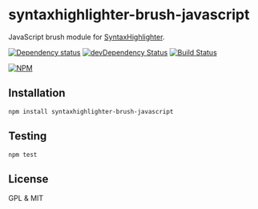 # syntaxhighlighter-brush-javascript

JavaScript brush module for [SyntaxHighlighter](https://github.com/syntaxhighlighter/syntaxhighlighter).

[![Dependency status](https://david-dm.org/syntaxhighlighter/syntaxhighlighter-brush-javascript.svg)](https://david-dm.org/syntaxhighlighter/syntaxhighlighter-brush-javascript)
[![devDependency Status](https://david-dm.org/syntaxhighlighter/syntaxhighlighter-brush-javascript/dev-status.svg)](https://david-dm.org/syntaxhighlighter/syntaxhighlighter-brush-javascript#info=devDependencies)
[![Build Status](https://travis-ci.org/syntaxhighlighter/syntaxhighlighter-brush-javascript.svg)](https://travis-ci.org/syntaxhighlighter/syntaxhighlighter-brush-javascript)

[![NPM](https://nodei.co/npm/syntaxhighlighter-brush-javascript.svg)](https://npmjs.org/package/syntaxhighlighter-brush-javascript)

## Installation

    npm install syntaxhighlighter-brush-javascript

## Testing

    npm test

## License

GPL & MIT
